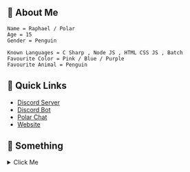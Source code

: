 ## 👋 About Me
```fix
Name = Raphael / Polar
Age = 15
Gender = Penguin

Known Languages = C Sharp , Node JS , HTML CSS JS , Batch
Favourite Color = Pink / Blue / Purple
Favourite Animal = Penguin
```

## 🌠 Quick Links
* [Discord Server](https://dsc.gg/polar69)
* [Discord Bot](https://dsc.gg/rumpy)
* [Polar Chat](https://polar-chatty.polar-69.repl.co/)
* [Website](https://polar-69.github.io/Website/)

## 🎁 Something
<details>
<summary>Click Me</summary>
<br>
  <details>
    <summary>Click Me As Well</summary>
    <br>
    <details>
      <summary>Click Me Too Bro</summary>
      <br>
      <details>
        <summary>Please Click Me Too</summary>
        <br>
        <details>
          <summary>Click Me Or Else</summary>
          <br>
          <details>
            <summary>Final Click Me</summary>
            <br>
            <details>
              <summary>JK Click Me Again</summary>
              <br>
              <details>
                <summary>This Is The Real Final Click</summary>
                <br>
                <img src="https://c.tenor.com/u9XnPveDa9AAAAAM/rick-rickroll.gif" width="100" height="100">
                <br>
                Well You Wasted Your Time LO
              </details>
            </details>
          </details>
        </details>
      </details>
</details>
  </details>
</details>

